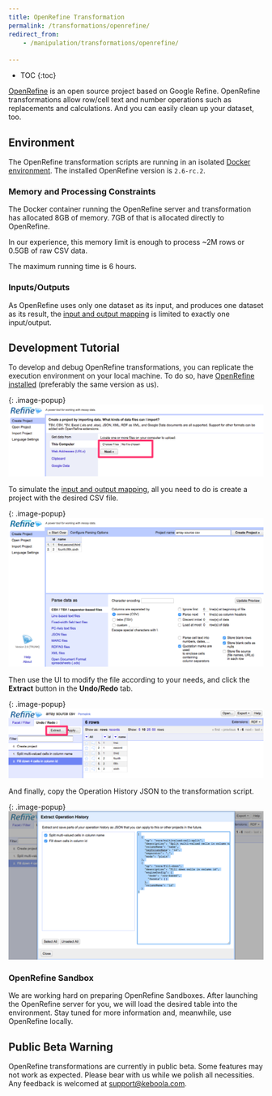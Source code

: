 ```yaml
---
title: OpenRefine Transformation
permalink: /transformations/openrefine/
redirect_from:
    - /manipulation/transformations/openrefine/

---
```


* TOC
{:toc}

[OpenRefine](http://openrefine.org/) is an open source project based on Google Refine.
OpenRefine transformations allow row/cell text and number operations such as replacements and calculations.
And you can easily clean up your dataset, too.

## Environment

The OpenRefine transformation scripts are running in an isolated [Docker environment](https://developers.keboola.com/integrate/docker-bundle/).
The installed OpenRefine version is `2.6-rc.2`.

### Memory and Processing Constraints

The Docker container running the OpenRefine server and transformation has allocated 8GB of memory.
7GB of that is allocated directly to OpenRefine.

In our experience, this memory limit is enough to process ~2M rows or 0.5GB of raw CSV data.

The maximum running time is 6 hours.

### Inputs/Outputs

As OpenRefine uses only one dataset as its input, and produces one dataset as its result,
the [input and output mapping](/transformations/mappings/) is limited to exactly one input/output.

## Development Tutorial

To develop and debug OpenRefine transformations, you can replicate the execution environment on your local machine.
To do so, have [OpenRefine installed](http://openrefine.org/download.html) (preferably the same version as us).

{: .image-popup}
![Screenshot - OpenRefine Welcome Screen](/transformations/openrefine/screen.png)

To simulate the [input and output mapping](/transformations/mappings/),
all you need to do is create a project with the desired CSV file.

{: .image-popup}
![Screenshot - OpenRefine CSV Load](/transformations/openrefine/loadcsv.png)

Then use the UI to modify the file according to your needs, and click the **Extract** button in the **Undo/Redo** tab.

{: .image-popup}
![Screenshot - OpenRefine Operation History](/transformations/openrefine/operationhistory.png)

And finally, copy the Operation History JSON to the transformation script.

{: .image-popup}
![Screenshot - OpenRefine Extract Operation History](/transformations/openrefine/operationhistoryextract.png)

### OpenRefine Sandbox

We are working hard on preparing OpenRefine Sandboxes.
After launching the OpenRefine server for you, we will load the desired table into the environment.
Stay tuned for more information and, meanwhile, use OpenRefine locally.

## Public Beta Warning

OpenRefine transformations are currently in public beta. Some features may not work as expected.
Please bear with us while we polish all necessities. Any feedback is welcomed at [support@keboola.com](mailto:support@keboola.com).
